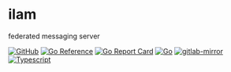# ilam

federated messaging server

[![GitHub](https://img.shields.io/github/license/itsabgr/ilam)](https://github.com/itsabgr/ilam/blob/master/LICENSE)
[![Go Reference](https://pkg.go.dev/badge/github.com/itsabgr/ilam.svg)](https://pkg.go.dev/github.com/itsabgr/ilam)
[![Go Report Card](https://goreportcard.com/badge/github.com/itsabgr/ilam)](https://goreportcard.com/report/github.com/itsabgr/ilam)
[![Go](https://github.com/itsabgr/ilam/actions/workflows/go.yml/badge.svg?branch=master&event=push)](https://github.com/itsabgr/ilam/actions/workflows/go.yml)
[![gitlab-mirror](https://github.com/itsabgr/ilam/actions/workflows/gitlab-mirror.yml/badge.svg)](https://github.com/itsabgr/ilam/actions/workflows/gitlab-mirror.yml)
[![Typescript](https://github.com/itsabgr/ilam/actions/workflows/Typescript.yml/badge.svg)](https://github.com/itsabgr/ilam/actions/workflows/Typescript.yml)
